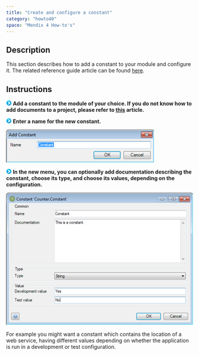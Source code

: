 ```yaml
---
title: "Create and configure a constant"
category: "howto40"
space: "Mendix 4 How-to's"
---
```

## Description

This section describes how to add a constant to your module and configure it. The related reference guide article can be found [here](https://world.mendix.com/pages/releaseview.action?pageId=9208527).

## Instructions

![](attachments/819203/917932.png) **Add a constant to the module of your choice. If you do not know how to add documents to a project, please refer to [this](add-documents-to-a-module) article.**

![](attachments/819203/917932.png) **Enter a name for the new constant.**

![](attachments/2621544/2752574.png)

![](attachments/819203/917932.png) **In the new menu, you can optionally add documentation describing the constant, choose its type, and choose its values, depending on the configuration.**

![](attachments/2621544/2752575.png)

For example you might want a constant which contains the location of a web service, having different values depending on whether the application is run in a development or test configuration.

